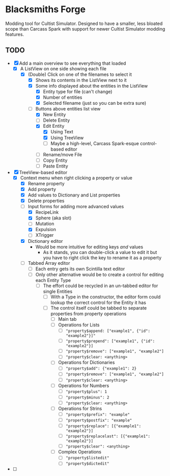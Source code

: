# Blacksmiths Forge

Modding tool for Cultist Simulator. 
Designed to have a smaller, less bloated scope than Carcass Spark with support for newer Cultist Simulator modding features. 


## TODO

- [x] Add a main overview to see everything that loaded
	- [x] A ListView on one side showing each file
		- [x] (Double) Click on one of the filenames to select it
			- [x] Shows its contents in the ListView next to it
			- [x] Some info displayed about the entities in the ListView
				- [x] Entity type for file (can't change)
				- [x] Number of entities
				- [x] Selected filename (just so you can be extra sure)
			- [ ] Buttons above entities list view
				- [x] New Entity
				- [ ] Delete Entity
				- [x] Edit Entity
					- [x] Using Text
					- [x] Using TreeView
					- [ ] Maybe a high-level, Carcass Spark-esque control-based editor
				- [ ] Rename/move File
				- [ ] Copy Entity
				- [ ] Paste Entity
- [x] TreeView-based editor
	- [x] Context menu when right clicking a property or value
		- [x] Rename property
		- [x] Add property
		- [x] Add values to Dictionary and List properties
		- [x] Delete properties
		- [ ] Input forms for adding more advanced values
			- [x] RecipeLink
			- [x] Sphere (aka slot)
			- [ ] Mutation
			- [x] Expulsion
			- [ ] XTrigger
		- [x] Dictionary editor
			- Would be more intuitive for editing keys *and* values
				- As it stands, you can double-click a value to edit it but you have to right click the key to rename it as a property
		- [ ] Tabbed Array editor
			- [ ] Each entry gets its own Scintilla text editor
			- [ ] Only other alternative would be to create a control for editing each Entity Type
				- [ ] The effort could be recycled in an un-tabbed editor for single Entities
					- [ ] With a Type in the constructor, the editor form could lookup the correct control for the Entity it has
					- [ ] The control itself could be tabbed to separate properties from property operations
						- [ ] Main tab
						- [ ] Operations for Lists
							- [ ] `"property$append: ["example1", {"id": "example2"}]"`
							- [ ] `"property$prepend": ["example1", {"id": "example2"}]`
							- [ ] `"property$remove": ["example1", "example2"]`
							- [ ] `"property$clear: <anything>`
						- [ ] Operations for Dictionaries
							- [ ] `"property$add": {"example1": 2}`
							- [ ] `"property$remove": ["example1", "example2"]`
							- [ ] `"property$clear: <anything>`
						- [ ] Operations for Numbers
							- [ ] `"property$plus": 1`
							- [ ] `"property$minus": 2`
							- [ ] `"property$clear: <anything>`
						- [ ] Operations for Strins
							- [ ] `"property$prefix": "example"`
							- [ ] `"property$postfix": "example"`
							- [ ] `"property$replace": [{"example1": "example2"}]`
							- [ ] `"property$replacelast": [{"example1": "example2"}]`
							- [ ] `"property$clear": <anything>`
						- [ ] Complex Operations
							- [ ] `"property$listedit"`
							- [ ] `"property$dictedit"`
- [ ] 